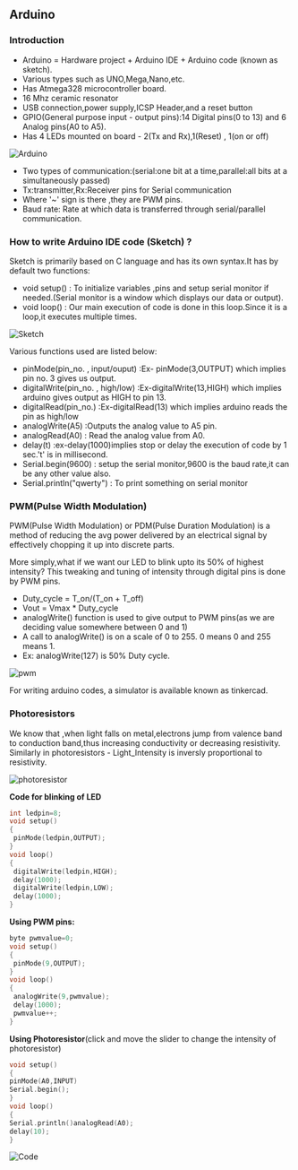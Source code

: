 ## Arduino
### Introduction
- Arduino = Hardware project + Arduino IDE + Arduino code (known as sketch). 
- Various types such as UNO,Mega,Nano,etc.
- Has Atmega328 microcontroller board.
- 16 Mhz ceramic resonator
- USB connection,power supply,ICSP Header,and a reset button
- GPIO(General purpose input - output pins):14 Digital pins(0 to 13) and 6 Analog pins(A0 to A5).
- Has 4 LEDs mounted on board - 2(Tx and Rx),1(Reset) , 1(on or off)

![Arduino](https://github.com/sharvaree1921/Tinkering-Bootcamp/blob/master/arduino.png)

- Two types of communication:(serial:one bit at a time,parallel:all bits at a simultaneously passed)
- Tx:transmitter,Rx:Receiver pins for Serial communication
- Where '~' sign is there ,they are PWM pins.
- Baud rate: Rate at which data is transferred through serial/parallel communication.

### How to write Arduino IDE code (Sketch) ?

Sketch is primarily based on C language and has its own syntax.It has by default two functions:

- void setup() : To initialize variables ,pins and setup serial monitor if needed.(Serial monitor is a window which displays our data or output).
- void loop() : Our main execution of code is done in this loop.Since it is a loop,it executes multiple times.

![Sketch](https://github.com/sharvaree1921/Tinkering-Bootcamp/blob/master/sketch.png)

Various functions used are listed below:
- pinMode(pin_no. , input/ouput) :Ex- pinMode(3,OUTPUT) which implies pin no. 3 gives us output.
- digitalWrite(pin_no. , high/low) :Ex-digitalWrite(13,HIGH) which implies arduino gives output as HIGH to pin 13.
- digitalRead(pin_no.) :Ex-digitalRead(13) which implies arduino reads the pin as high/low
- analogWrite(A5) :Outputs the analog value to A5 pin.
- analogRead(A0) : Read the analog value from A0.
- delay(t) :ex-delay(1000)implies stop or delay the execution of code by 1 sec.'t' is in millisecond.
- Serial.begin(9600) : setup the serial monitor,9600 is the baud rate,it can be any other value also.
- Serial.println("qwerty") : To print something on serial monitor

### PWM(Pulse Width Modulation)
PWM(Pulse Width Modulation) or PDM(Pulse Duration Modulation) is a method of reducing the avg power delivered by an electrical signal by effectively chopping it up
into discrete parts.

More simply,what if we want our LED to blink upto its 50% of highest intensity? This tweaking and tuning of intensity through digital pins is done by PWM pins.
- Duty_cycle = T_on/(T_on + T_off)
- Vout = Vmax * Duty_cycle
- analogWrite() function is used to give output to PWM pins(as we are deciding value somewhere between 0 and 1)
- A call to analogWrite() is on a scale of 0 to 255. 0 means 0 and 255 means 1.
- Ex: analogWrite(127) is 50% Duty cycle.

![pwm](https://github.com/sharvaree1921/Tinkering-Bootcamp/blob/master/pwm.png)

For writing arduino codes, a simulator is available known as tinkercad.

### Photoresistors
We know that ,when light falls on metal,electrons jump from valence band to conduction band,thus increasing conductivity or decreasing resistivity.
Similarly in photoresistors - Light_Intensity is inversly proportional to resistivity.

![photoresistor](https://github.com/sharvaree1921/Tinkering-Bootcamp/blob/master/photoresistor.png)

**Code for blinking of LED**

``` c++
int ledpin=8;
void setup()
{
 pinMode(ledpin,OUTPUT);
}
void loop()
{
 digitalWrite(ledpin,HIGH);
 delay(1000);
 digitalWrite(ledpin,LOW);
 delay(1000);
}
```
**Using PWM pins:**
```c++
byte pwmvalue=0;
void setup()
{
 pinMode(9,OUTPUT);
}
void loop()
{
 analogWrite(9,pwmvalue);
 delay(1000);
 pwmvalue++;
}

```
**Using Photoresistor**(click and move the slider to change the intensity of photoresistor)
```c++
void setup()
{
pinMode(A0,INPUT)
Serial.begin();
}
void loop()
{
Serial.println()analogRead(A0);
delay(10);
}
```
![Code](https://github.com/sharvaree1921/Tinkering-Bootcamp/blob/master/photoresistor-arduino.jpg)






